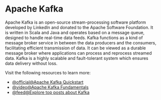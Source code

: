 # Apache Kafka

Apache Kafka is an open-source stream-processing software platform developed by LinkedIn and donated to the Apache Software Foundation. It is written in Scala and Java and operates based on a message queue, designed to handle real-time data feeds. Kafka functions as a kind of message broker service in between the data producers and the consumers, facilitating efficient transmission of data. It can be viewed as a durable message broker where applications can process and reprocess streamed data. Kafka is a highly scalable and fault-tolerant system which ensures data delivery without loss.

Visit the following resources to learn more:

- [@official@Apache Kafka Quickstart](https://kafka.apache.org/quickstart)
- [@video@Apache Kafka Fundamentals](https://www.youtube.com/watch?v=B5j3uNBH8X4)
- [@feed@Explore top posts about Kafka](https://app.daily.dev/tags/kafka?ref=roadmapsh)
